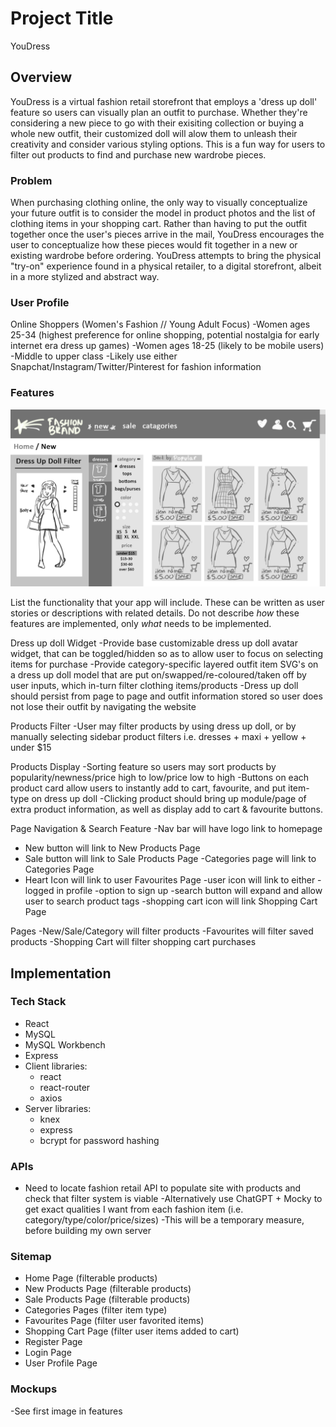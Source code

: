 # Project Title

YouDress

## Overview

YouDress is a virtual fashion retail storefront that employs a 'dress up doll' feature so users can visually plan an outfit to purchase. Whether they're considering a new piece to go with their exisiting collection or buying a whole new outfit, their customized doll will alow them to unleash their creativity and consider various styling options. This is a fun way for users to filter out products to find and purchase new wardrobe pieces.

### Problem

When purchasing clothing online, the only way to visually conceptualize your future outfit is to consider the model in product photos and the list of clothing items in your shopping cart. Rather than having to put the outfit together once the user's pieces arrive in the mail, YouDress encourages the user to conceptualize how these pieces would fit together in a new or existing wardrobe before ordering.
YouDress attempts to bring the physical "try-on" experience found in a physical retailer, to a digital storefront, albeit in a more stylized and abstract way.

### User Profile

Online Shoppers (Women's Fashion // Young Adult Focus)
-Women ages 25-34 (highest preference for online shopping, potential nostalgia for early internet era dress up games)
-Women ages 18-25 (likely to be mobile users)
-Middle to upper class
-Likely use either Snapchat/Instagram/Twitter/Pinterest for fashion information

### Features

![Mockup 1](readme-images/MOCKUP_1.png)

List the functionality that your app will include. These can be written as user stories or descriptions with related details. Do not describe _how_ these features are implemented, only _what_ needs to be implemented.

Dress up doll Widget
-Provide base customizable dress up doll avatar widget, that can be toggled/hidden so as to allow user to focus on selecting items for purchase
-Provide category-specific layered outfit item SVG's on a dress up doll model that are put on/swapped/re-coloured/taken off by user inputs, which in-turn filter clothing items/products
-Dress up doll should persist from page to page and outfit information stored so user does not lose their outfit by navigating the website

Products Filter
-User may filter products by using dress up doll, or by manually selecting sidebar product filters i.e. dresses + maxi + yellow + under $15

Products Display
-Sorting feature so users may sort products by popularity/newness/price high to low/price low to high
-Buttons on each product card allow users to instantly add to cart, favourite, and put item-type on dress up doll
-Clicking product should bring up module/page of extra product information, as well as display add to cart & favourite buttons.

Page Navigation & Search Feature
-Nav bar will have logo link to homepage

- New button will link to New Products Page
- Sale button will link to Sale Products Page
  -Categories page will link to Categories Page
- Heart Icon will link to user Favourites Page
  -user icon will link to either
  -logged in profile
  -option to sign up
  -search button will expand and allow user to search product tags
  -shopping cart icon will link Shopping Cart Page

Pages
-New/Sale/Category will filter products
-Favourites will filter saved products
-Shopping Cart will filter shopping cart purchases

## Implementation

### Tech Stack

- React
- MySQL
- MySQL Workbench
- Express
- Client libraries:
  - react
  - react-router
  - axios
- Server libraries:
  - knex
  - express
  - bcrypt for password hashing

### APIs

- Need to locate fashion retail API to populate site with products and check that filter system is viable
  -Alternatively use ChatGPT + Mocky to get exact qualities I want from each fashion item (i.e. category/type/color/price/sizes)
  -This will be a temporary measure, before building my own server

### Sitemap

- Home Page (filterable products)
- New Products Page (filterable products)
- Sale Products Page (filterable products)
- Categories Pages (filter item type)
- Favourites Page (filter user favorited items)
- Shopping Cart Page (filter user items added to cart)
- Register Page
- Login Page
- User Profile Page

### Mockups

-See first image in features

